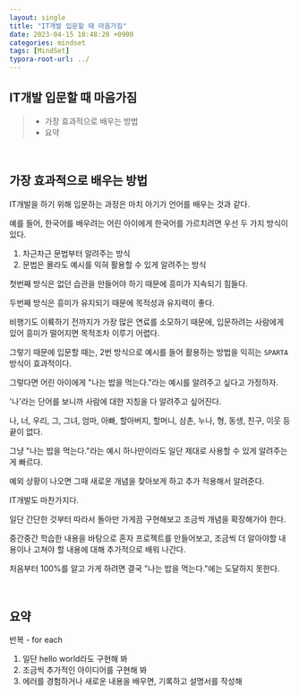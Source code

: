 ```yaml
---
layout: single
title: "IT개발 입문할 때 마음가짐"
date: 2023-04-15 10:48:20 +0900
categories: mindset
tags: [MindSet]
typora-root-url: ../
---
```


## IT개발 입문할 때 마음가짐
> - 가장 효과적으로 배우는 방법
> - 요약

<br>

## 가장 효과적으로 배우는 방법

IT개발을 하기 위해 입문하는 과정은 마치 아기가 언어를 배우는 것과 같다.

예를 들어, 한국어를 배우려는 어린 아이에게 한국어를 가르치려면 우선 두 가지 방식이 있다.

1. 차근차근 문법부터 알려주는 방식
2. 문법은 몰라도 예시를 익혀 활용할 수 있게 알려주는 방식

첫번째 방식은 없던 습관을 만들어야 하기 때문에 흥미가 지속되기 힘들다.

두번째 방식은 흥미가 유지되기 때문에 목적성과 유지력이 좋다.

비행기도 이륙하기 전까지가 가장 많은 연료를 소모하기 때문에, 입문하려는 사람에게 있어 흥미가 떨어지면 목적조차 이루기 어렵다.

그렇기 때문에 입문할 때는, 2번 방식으로 예시를 들어 활용하는 방법을 익히는 `SPARTA` 방식이 효과적이다.

그렇다면 어린 아이에게 "나는 밥을 먹는다."라는 예시를 알려주고 싶다고 가정하자.

'나'라는 단어를 보니까 사람에 대한 지칭을 다 알려주고 싶어진다.

나, 너, 우리, 그, 그녀, 엄마, 아빠, 할아버지, 할머니, 삼촌, 누나, 형, 동생, 친구, 이웃 등 끝이 없다.

그냥 "나는 밥을 먹는다."라는 예시 하나만이라도 일단 제대로 사용할 수 있게 알려주는 게 빠르다.

예외 상황이 나오면 그때 새로운 개념을 찾아보게 하고 추가 적용해서 알려준다.

IT개발도 마찬가지다.

일단 간단한 것부터 따라서 돌아만 가게끔 구현해보고 조금씩 개념을 확장해가야 한다.

중간중간 학습한 내용을 바탕으로 혼자 프로젝트를 만들어보고, 조금씩 더 알아야할 내용이나 고쳐야 할 내용에 대해 추가적으로 배워 나간다.

처음부터 100%를 알고 가게 하려면 결국 "나는 밥을 먹는다."에는 도달하지 못한다.

<br>

## 요약

반복 - for each

1. 일단 hello world라도 구현해 봐
2. 조금씩 추가적인 아이디어를 구현해 봐
3. 에러를 경험하거나 새로운 내용을 배우면, 기록하고 설명서를 작성해

<br>
